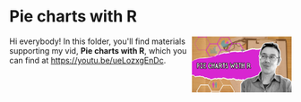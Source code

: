 # Pie charts with R
[<img src="pie thumb.png" align="right" height="100" />](<https://youtu.be/ueLozxgEnDc>)

Hi everybody! In this folder, you'll find materials supporting my vid, **Pie charts with R**, which you can find at <https://youtu.be/ueLozxgEnDc>. 

